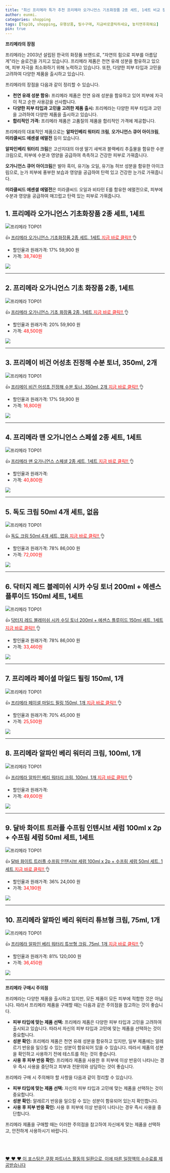 ```yaml
---
title: "최신 프리메라 특가 추천 프리메라 오가니언스 기초화장품 2종 세트, 1세트 비교 장점"
author: eunmi.
categories: shopping
tags: [Top10, shopping, 유행상품, 필수구매, 지금바로클릭하세요, 놓치면후회해요]
pin: true
---
```

**프리메라의 장점**

프리메라는 2003년 설립된 한국의 화장품 브랜드로, "자연의 힘으로 피부를 아름답게"라는 슬로건을 가지고 있습니다. 프리메라 제품은 천연 유래 성분을 함유하고 있으며, 피부 자극을 최소화하기 위해 노력하고 있습니다. 또한, 다양한 피부 타입과 고민을 고려하여 다양한 제품을 출시하고 있습니다.

프리메라의 장점을 다음과 같이 정리할 수 있습니다.

* **천연 유래 성분 함유:** 프리메라 제품은 천연 유래 성분을 함유하고 있어 피부에 자극이 적고 순한 사용감을 선사합니다.
* **다양한 피부 타입과 고민을 고려한 제품 출시:** 프리메라는 다양한 피부 타입과 고민을 고려하여 다양한 제품을 출시하고 있습니다.
* **합리적인 가격:** 프리메라 제품은 고품질의 제품을 합리적인 가격에 제공합니다.

프리메라의 대표적인 제품으로는 **알파인베리 워터리 크림**, **오가니언스 큐어 아이크림**, **미라클씨드 에센셜 에멀전** 등이 있습니다.

**알파인베리 워터리 크림**은 고산지대의 야생 딸기 새싹과 블랙베리 추출물을 함유한 수분 크림으로, 피부에 수분과 영양을 공급하여 촉촉하고 건강한 피부로 가꿔줍니다.

**오가니언스 큐어 아이크림**은 발아 흑미, 유기농 오일, 유기농 허브 성분을 함유한 아이크림으로, 눈가 피부에 풍부한 보습과 영양을 공급하여 탄력 있고 건강한 눈가로 가꿔줍니다.

**미라클씨드 에센셜 에멀전**은 미라클씨드 오일과 비타민 E를 함유한 에멀전으로, 피부에 수분과 영양을 공급하여 매끄럽고 탄력 있는 피부로 가꿔줍니다.

   

## 1. 프리메라 오가니언스 기초화장품 2종 세트, 1세트

![프리메라 TOP01](https://thumbnail7.coupangcdn.com/thumbnails/remote/230x230ex/image/vendor_inventory/4dbe/089d687f3e5dcee0dba17f7dd666c971c701e5ba7edc7c210660443f8aba.png)


👍 [프리메라 오가니언스 기초화장품 2종 세트, 1세트 <font color=red> 지금 바로 클릭!! </font> ](https://link.coupang.com/re/AFFSDP?lptag=AF3617701&subid=GithubCoopas&pageKey=7417804453&traceid=V0-153&itemId=19235187109&vendorItemId=87200511448) 👌 


- 할인율과 원래가격: 17%  59,900   원
- 가격: <span style='color:red'>38,740원</span>

[![](/discount_price.png)](https://link.coupang.com/re/AFFSDP?lptag=AF3617701&subid=GithubCoopas&pageKey=7417804453&traceid=V0-153&itemId=19235187109&vendorItemId=87200511448)

---


   

## 2. 프리메라 오가니언스 기초 화장품 2종, 1세트

![프리메라 TOP01](https://thumbnail6.coupangcdn.com/thumbnails/remote/230x230ex/image/retail/images/6682977727714698-38f696d9-7555-4299-9640-91327859e1ec.jpg)


👍 [프리메라 오가니언스 기초 화장품 2종, 1세트 <font color=red> 지금 바로 클릭!! </font> ](https://link.coupang.com/re/AFFSDP?lptag=AF3617701&subid=GithubCoopas&pageKey=1546913076&traceid=V0-153&itemId=2648306453&vendorItemId=70639229278) 👌 


- 할인율과 원래가격: 20%  59,900   원
- 가격: <span style='color:red'>48,500원</span>

[![](/discount_price.png)](https://link.coupang.com/re/AFFSDP?lptag=AF3617701&subid=GithubCoopas&pageKey=1546913076&traceid=V0-153&itemId=2648306453&vendorItemId=70639229278)

---


   

## 3. 프리메이 비건 어성초 진정해 수분 토너, 350ml, 2개

![프리메라 TOP01](https://thumbnail6.coupangcdn.com/thumbnails/remote/230x230ex/image/vendor_inventory/0d3f/8e27caa34aab9db6b80a1b4ced5dcc1b42d49d119d1a5205c33bcbc8aa3c.jpg)


👍 [프리메이 비건 어성초 진정해 수분 토너, 350ml, 2개 <font color=red> 지금 바로 클릭!! </font> ](https://link.coupang.com/re/AFFSDP?lptag=AF3617701&subid=GithubCoopas&pageKey=7044717268&traceid=V0-153&itemId=17431650172&vendorItemId=85008610413) 👌 


- 할인율과 원래가격: 17%  59,900   원
- 가격: <span style='color:red'>16,800원</span>

[![](/discount_price.png)](https://link.coupang.com/re/AFFSDP?lptag=AF3617701&subid=GithubCoopas&pageKey=7044717268&traceid=V0-153&itemId=17431650172&vendorItemId=85008610413)

---


   

## 4. 프리메라 맨 오가니언스 스페셜 2종 세트, 1세트

![프리메라 TOP01](https://thumbnail8.coupangcdn.com/thumbnails/remote/230x230ex/image/retail/images/2627953491093163-405832d2-4d49-4970-9516-4586c509db39.jpg)


👍 [프리메라 맨 오가니언스 스페셜 2종 세트, 1세트 <font color=red> 지금 바로 클릭!! </font> ](https://link.coupang.com/re/AFFSDP?lptag=AF3617701&subid=GithubCoopas&pageKey=6641213955&traceid=V0-153&itemId=15181866201&vendorItemId=82403127072) 👌 


- 할인율과 원래가격: 
- 가격: <span style='color:red'>40,800원</span>

[![](/discount_price.png)](https://link.coupang.com/re/AFFSDP?lptag=AF3617701&subid=GithubCoopas&pageKey=6641213955&traceid=V0-153&itemId=15181866201&vendorItemId=82403127072)

---


   

## 5. 독도 크림 50ml 4개 세트, 없음

![프리메라 TOP01](https://thumbnail8.coupangcdn.com/thumbnails/remote/230x230ex/image/vendor_inventory/0c33/319b7db93aae7111a76af6371c25427b9af7f9954c249450b1fca64294f3.jpg)


👍 [독도 크림 50ml 4개 세트, 없음 <font color=red> 지금 바로 클릭!! </font> ](https://link.coupang.com/re/AFFSDP?lptag=AF3617701&subid=GithubCoopas&pageKey=7685342510&traceid=V0-153&itemId=20536814806&vendorItemId=87613516328) 👌 


- 할인율과 원래가격: 78%  86,000   원
- 가격: <span style='color:red'>72,000원</span>

[![](/discount_price.png)](https://link.coupang.com/re/AFFSDP?lptag=AF3617701&subid=GithubCoopas&pageKey=7685342510&traceid=V0-153&itemId=20536814806&vendorItemId=87613516328)

---


   

## 6. 닥터지 레드 블레미쉬 시카 수딩 토너 200ml + 에센스 플루이드 150ml 세트, 1세트

![프리메라 TOP01](https://thumbnail7.coupangcdn.com/thumbnails/remote/230x230ex/image/retail/images/6585596385228208-fe78cf65-7f59-44c4-8b6a-abb4fb461b68.jpg)


👍 [닥터지 레드 블레미쉬 시카 수딩 토너 200ml + 에센스 플루이드 150ml 세트, 1세트 <font color=red> 지금 바로 클릭!! </font> ](https://link.coupang.com/re/AFFSDP?lptag=AF3617701&subid=GithubCoopas&pageKey=6543627791&traceid=V0-153&itemId=14579392052&vendorItemId=81821492138) 👌 


- 할인율과 원래가격: 78%  86,000   원
- 가격: <span style='color:red'>33,460원</span>

[![](/discount_price.png)](https://link.coupang.com/re/AFFSDP?lptag=AF3617701&subid=GithubCoopas&pageKey=6543627791&traceid=V0-153&itemId=14579392052&vendorItemId=81821492138)

---


   

## 7. 프리메라 페이셜 마일드 필링 150ml, 1개

![프리메라 TOP01](https://thumbnail10.coupangcdn.com/thumbnails/remote/230x230ex/image/retail/images/2613478747063160-4674156c-f742-4698-80bf-7cfeda7c996f.jpg)


👍 [프리메라 페이셜 마일드 필링 150ml, 1개 <font color=red> 지금 바로 클릭!! </font> ](https://link.coupang.com/re/AFFSDP?lptag=AF3617701&subid=GithubCoopas&pageKey=6156011590&traceid=V0-153&itemId=11915492656&vendorItemId=80577708652) 👌 


- 할인율과 원래가격: 70%  45,000   원
- 가격: <span style='color:red'>25,500원</span>

[![](/discount_price.png)](https://link.coupang.com/re/AFFSDP?lptag=AF3617701&subid=GithubCoopas&pageKey=6156011590&traceid=V0-153&itemId=11915492656&vendorItemId=80577708652)

---


   

## 8. 프리메라 알파인 베리 워터리 크림, 100ml, 1개

![프리메라 TOP01](https://thumbnail7.coupangcdn.com/thumbnails/remote/230x230ex/image/retail/images/2023/04/25/15/6/f787425d-9394-4ac8-8b3b-ca3c6cba619b.jpg)


👍 [프리메라 알파인 베리 워터리 크림, 100ml, 1개 <font color=red> 지금 바로 클릭!! </font> ](https://link.coupang.com/re/AFFSDP?lptag=AF3617701&subid=GithubCoopas&pageKey=2299691293&traceid=V0-153&itemId=18643066512&vendorItemId=85778124993) 👌 


- 할인율과 원래가격: 
- 가격: <span style='color:red'>49,600원</span>

[![](/discount_price.png)](https://link.coupang.com/re/AFFSDP?lptag=AF3617701&subid=GithubCoopas&pageKey=2299691293&traceid=V0-153&itemId=18643066512&vendorItemId=85778124993)

---


   

## 9. 달바 화이트 트러플 수프림 인텐시브 세럼 100ml x 2p + 수프림 세럼 50ml 세트, 1세트

![프리메라 TOP01](https://thumbnail8.coupangcdn.com/thumbnails/remote/230x230ex/image/retail/images/3227794821051192-32e17947-66b1-4b84-a0f1-1c4dbbb1cb63.png)


👍 [달바 화이트 트러플 수프림 인텐시브 세럼 100ml x 2p + 수프림 세럼 50ml 세트, 1세트 <font color=red> 지금 바로 클릭!! </font> ](https://link.coupang.com/re/AFFSDP?lptag=AF3617701&subid=GithubCoopas&pageKey=6137107889&traceid=V0-153&itemId=11744003733&vendorItemId=79017906112) 👌 


- 할인율과 원래가격: 36%  24,000   원
- 가격: <span style='color:red'>34,190원</span>

[![](/discount_price.png)](https://link.coupang.com/re/AFFSDP?lptag=AF3617701&subid=GithubCoopas&pageKey=6137107889&traceid=V0-153&itemId=11744003733&vendorItemId=79017906112)

---


   

## 10. 프리메라 알파인 베리 워터리 튜브형 크림, 75ml, 1개

![프리메라 TOP01](https://thumbnail8.coupangcdn.com/thumbnails/remote/230x230ex/image/retail/images/1195666099412856-4407f9ba-c2b2-4ca2-8108-8a5a48fa82ac.jpg)


👍 [프리메라 알파인 베리 워터리 튜브형 크림, 75ml, 1개 <font color=red> 지금 바로 클릭!! </font> ](https://link.coupang.com/re/AFFSDP?lptag=AF3617701&subid=GithubCoopas&pageKey=6056153151&traceid=V0-153&itemId=11118023732&vendorItemId=71946060816) 👌 


- 할인율과 원래가격: 81%  120,000   원
- 가격: <span style='color:red'>36,450원</span>

[![](/discount_price.png)](https://link.coupang.com/re/AFFSDP?lptag=AF3617701&subid=GithubCoopas&pageKey=6056153151&traceid=V0-153&itemId=11118023732&vendorItemId=71946060816)

---
**프리메라 구매시 주의점**

프리메라는 다양한 제품을 출시하고 있지만, 모든 제품이 모든 피부에 적합한 것은 아닙니다. 따라서 프리메라 제품을 구매할 때는 다음과 같은 주의점을 참고하는 것이 좋습니다.

* **피부 타입에 맞는 제품 선택:** 프리메라 제품은 다양한 피부 타입과 고민을 고려하여 출시되고 있습니다. 따라서 자신의 피부 타입과 고민에 맞는 제품을 선택하는 것이 중요합니다.
* **성분 확인:** 프리메라 제품은 천연 유래 성분을 함유하고 있지만, 일부 제품에는 알레르기 반응을 일으킬 수 있는 성분이 함유되어 있을 수 있습니다. 따라서 제품의 성분을 확인하고 사용하기 전에 테스트를 하는 것이 좋습니다.
* **사용 후 피부 반응 확인:** 프리메라 제품을 사용한 후 피부에 이상 반응이 나타나는 경우 즉시 사용을 중단하고 피부과 전문의와 상담하는 것이 좋습니다.

프리메라 구매 시 주의해야 할 사항을 다음과 같이 정리할 수 있습니다.

* **피부 타입에 맞는 제품 선택:** 자신의 피부 타입과 고민에 맞는 제품을 선택하는 것이 중요합니다.
* **성분 확인:** 알레르기 반응을 일으킬 수 있는 성분이 함유되어 있는지 확인합니다.
* **사용 후 피부 반응 확인:** 사용 후 피부에 이상 반응이 나타나는 경우 즉시 사용을 중단합니다.

프리메라 제품을 구매할 때는 이러한 주의점을 참고하여 자신에게 맞는 제품을 선택하고, 안전하게 사용하시기 바랍니다.<br><br><br><br><br> [ ❤ ❤ ❤ 이 포스팅은 쿠팡 파트너스 활동의 일환으로, 이에 따른 일정액의 수수료를 제공받습니다](https://link.coupang.com/a/bcEFyh)